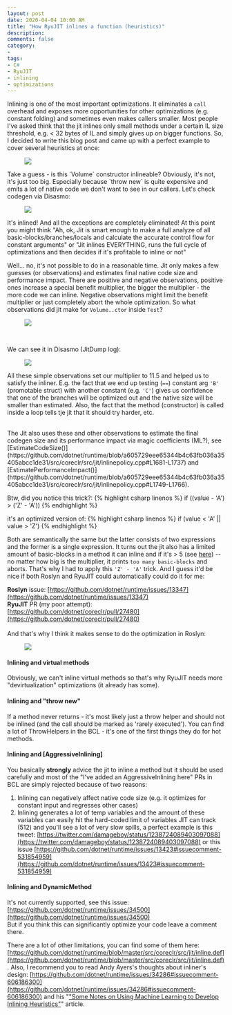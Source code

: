 ```yaml
---
layout: post
date: 2020-04-04 10:00 AM
title: "How RyuJIT inlines a function (heuristics)"
description: 
comments: false
category: 
-
tags:
- C#
- RyuJIT
- inlining
- optimizations
---
```


Inlining is one of the most important optimizations. It eliminates a `call` overhead and exposes more opportunities for other optimizations (e.g. constant folding) and sometimes even makes callers smaller. Most people I've asked think that the jit inlines only small methods under a certain IL size threshold, e.g. < 32 bytes of IL and simply gives up on bigger functions.
So, I decided to write this blog post and came up with a perfect example to cover several heuristics at once:
<figure>
	<img src="/images/inline/raw.png" />
</figure>
Take a guess - is this `Volume` constructor inlineable? Obviously, it's not, it's just too big. Especially because `throw new`
is quite expensive and emits a lot of native code we don't want to see in our callers. Let's check codegen via Disasmo:

<figure>
	<img src="/images/inline/codegen1.png" />
</figure>

It's inlined! And all the exceptions are completely eliminated! At this point you might think "Ah, ok, Jit is
smart enough to make a full analyze of all basic-blocks/branches/locals and calculate the accurate control flow for constant arguments" or
"Jit inlines EVERYTHING, runs the full cycle of optimizations and then decides if it's profitable to inline or not"

Well... no, it's not possible to do in a reasonable time. Jit only makes a few guesses (or observations) and estimates final native code size and performance impact. There are positive and negative observations, positive ones increase a special benefit multiplier, the bigger the multiplier - the more code we can inline. Negative observations might limit the benefit multiplier or just completely abort the whole optimization. So what observations did jit make for `Volume..ctor` inside `Test`?

<figure>
	<img src="/images/inline/heuristics.png" />
</figure>

<br/>

We can see it in Disasmo (JitDump log):

<figure>
	<img src="/images/inline/bm.png" />
</figure>

All these simple observations set our multiplier to 11.5 and helped us to satisfy the inliner. E.g. the fact that we end up testing (`==`) constant arg `'B'` (promotable struct) with another constant (e.g. `'C'`) gives us confidence that one of the branches will
be optimized out and the native size will be smaller than estimated. Also, the fact that the method (constructor) is called inside a loop tells tje jit that it should try harder, etc.


<br/>
The Jit also uses these and other observations to estimate the final codegen size and its performance impact via magic coefficients (ML?), see
[EstimateCodeSize()](https://github.com/dotnet/runtime/blob/a605729eee65344b4c63fb036a35405abcc1de31/src/coreclr/src/jit/inlinepolicy.cpp#L1681-L1737) and [EstimatePerformanceImpact()](https://github.com/dotnet/runtime/blob/a605729eee65344b4c63fb036a35405abcc1de31/src/coreclr/src/jit/inlinepolicy.cpp#L1749-L1766).

Btw, did you notice this trick?:
{% highlight csharp linenos %}
if ((value - 'A') > ('Z' - 'A'))
{% endhighlight %}

it's an optimized version of:
{% highlight csharp linenos %}
if (value < 'A' || value > 'Z')
{% endhighlight %}

Both are semantically the same but the latter consists of two expressions and the former is a single expression. It turns out the jit also has a limited amount of basic-blocks in a method it can inline and if it's > 5 (see [here](https://github.com/dotnet/runtime/blob/a605729eee65344b4c63fb036a35405abcc1de31/src/coreclr/src/jit/inlinepolicy.cpp#L492-L495)) -- no matter how big is the multiplier, it prints `too many basic-blocks` and aborts. That's why I had to apply this `'Z' - 'A'` trick. And I guess it'd be nice if both Roslyn and RyuJIT could automatically could do it for me:

**Roslyn** issue: [https://github.com/dotnet/runtime/issues/13347](https://github.com/dotnet/runtime/issues/13347)<br/>
**RyuJIT** PR (my poor attempt): [https://github.com/dotnet/coreclr/pull/27480](https://github.com/dotnet/coreclr/pull/27480)<br/><br/> 
And that's why I think it makes sense to do the optimization in Roslyn:

<figure>
	<img src="/images/inline/roslyn.png"/>
</figure>

#### Inlining and virtual methods
Obviously, we can't inline virtual methods so that's why RyuJIT needs more "devirtualization" optimizations (it already has some).

#### Inlining and "throw new"
If a method never returns - it's most likely just a throw helper and should not be inlined (and the call should be marked as 'rarely executed'). You can find a lot of ThrowHelpers in the BCL - it's one of the first things they do for hot methods.

#### Inlining and [AggressiveInlining]
You basically __strongly__ advice the jit to inline a method but it should be used carefully and most of the "I've added an AggressiveInlining here" PRs in BCL are simply rejected because of two reasons:
1) Inlining can negatively affect native code size (e.g. it optimizes for constant input and regresses other cases)
2) Inlining generates a lot of temp variables and the amount of these variables can easily hit the hard-coded limit of variables JIT can track (512) and you'll see a lot of very slow spills, a perfect example is this tweet: [https://twitter.com/damageboy/status/1238724089403097088](https://twitter.com/damageboy/status/1238724089403097088) or this issue [https://github.com/dotnet/runtime/issues/13423#issuecomment-531854959](https://github.com/dotnet/runtime/issues/13423#issuecomment-531854959)

#### Inlining and DynamicMethod
It's not currently supported, see this issue: [https://github.com/dotnet/runtime/issues/34500](https://github.com/dotnet/runtime/issues/34500)<br/>
But if you think this can significantly optimize your code leave a comment there.

There are a lot of other limitations, you can find some of them here: [https://github.com/dotnet/runtime/blob/master/src/coreclr/src/jit/inline.def](https://github.com/dotnet/runtime/blob/master/src/coreclr/src/jit/inline.def). Also, I recommend you to read Andy Ayers's thoughts about inliner's design: [https://github.com/dotnet/runtime/issues/34286#issuecomment-606186300](https://github.com/dotnet/runtime/issues/34286#issuecomment-606186300) and his "["Some Notes on Using Machine Learning to Develop Inlining Heuristics"](https://github.com/AndyAyersMS/PerformanceExplorer/blob/master/notes/notes-aug-2016.md)" article.
